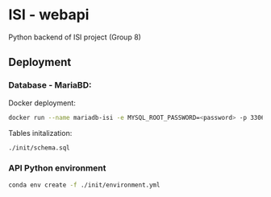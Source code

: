 # ISI - webapi

Python backend of ISI project (Group 8)

## Deployment

### Database - MariaBD:

Docker deployment:

```bash
docker run --name mariadb-isi -e MYSQL_ROOT_PASSWORD=<password> -p 3306:3306 -d mariadb:10.3 --log-bin --binlog-format=MIXED
```

Tables initalization:

```bash
./init/schema.sql
```

### API Python environment

```bash
conda env create -f ./init/environment.yml
```
